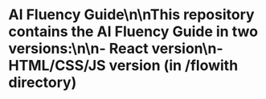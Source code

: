 # AI Fluency Guide\n\nThis repository contains the AI Fluency Guide in two versions:\n\n- React version\n- HTML/CSS/JS version (in /flowith directory)
